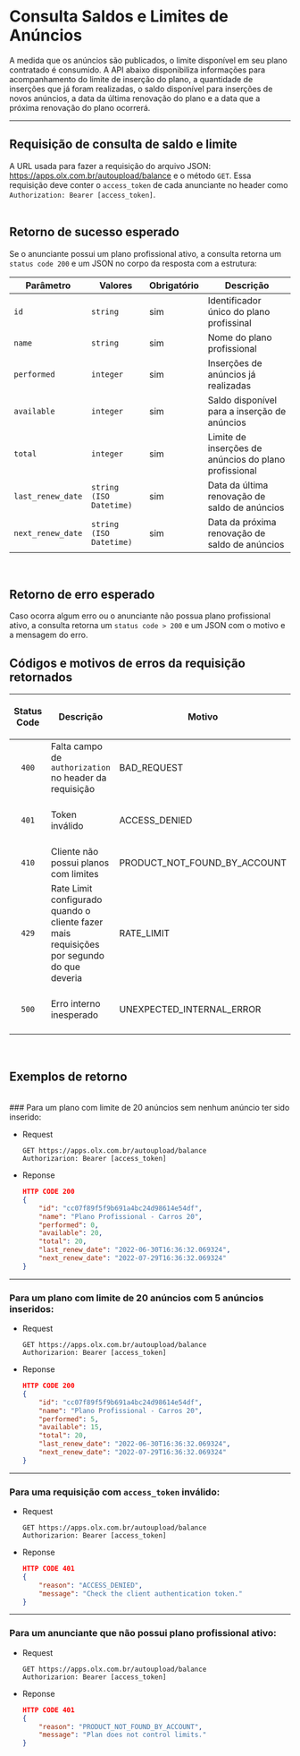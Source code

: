 # Consulta Saldos e Limites de Anúncios

A medida que os anúncios são publicados, o limite disponível em seu plano contratado é consumido. A API abaixo disponibiliza informações para acompanhamento do limite de inserção do plano, a quantidade de inserções que já foram realizadas, o saldo disponível para inserções de novos anúncios, a data da última renovação do plano e a data que a próxima renovação do plano ocorrerá.

---
## Requisição de consulta de saldo e limite

A URL usada para fazer a requisição do arquivo JSON: https://apps.olx.com.br/autoupload/balance e o método `GET`. Essa requisição deve conter o `access_token` de cada anunciante no header como `Authorization: Bearer [access_token]`.
</br></br>

## Retorno de sucesso esperado 

Se o anunciante possui um plano profissional ativo, a consulta retorna um `status code 200` e um JSON no corpo da resposta com a estrutura: 

| Parâmetro | Valores | Obrigatório | Descrição  |
|-----------|---------|-------------|------------|
| `id` | `string` | sim | Identificador único do plano profissinal | 
| `name` | `string` | sim | Nome do plano profissional | 
| `performed` | `integer` | sim | Inserções de anúncios já realizadas |
| `available` | `integer` | sim | Saldo disponível para a inserção de anúncios  |
| `total` | `integer` | sim | Limite de inserções de anúncios do plano profissional  |
| `last_renew_date` | `string (ISO Datetime)` | sim | Data da última renovação de saldo de anúncios |
| `next_renew_date` | `string (ISO Datetime)` | sim | Data da próxima renovação de saldo de anúncios |
</br>

## Retorno de erro esperado

Caso ocorra algum erro ou o anunciante não possua plano profissional ativo, a consulta retorna um `status code > 200` e um JSON com o motivo e a mensagem do erro.

## Códigos e motivos de erros da requisição retornados

| <p align="center">Status Code</p> | Descrição | Motivo | Mensagem |
|--------|-----------|----------------|----------|
| <p align="center">`400`</p> | Falta campo de `authorization` no header da requisição | BAD_REQUEST | Check the header field(s) |
| <p align="center">`401`</p> | Token inválido | ACCESS_DENIED | Check the client authentication token |
| <p align="center">`410`</p> | Cliente não possui planos com limites | PRODUCT_NOT_FOUND_BY_ACCOUNT | Plan does not control limits |
| <p align="center">`429`</p> | Rate Limit configurado quando o cliente fazer mais requisições por segundo do que deveria | RATE_LIMIT | You have exceeded the X requests in X seconds limit! |
| <p align="center">`500`</p> | Erro interno inesperado | UNEXPECTED_INTERNAL_ERROR | Unexpected internal error. Try again later |
</br>

## Exemplos de retorno
</br>
### Para um plano com limite de 20 anúncios sem nenhum anúncio ter sido inserido:

* Request 
    ```
    GET https://apps.olx.com.br/autoupload/balance
    Authorizarion: Bearer [access_token]
    ```

* Reponse

    ```json
    HTTP CODE 200
    {
        "id": "cc07f89f5f9b691a4bc24d98614e54df",
        "name": "Plano Profissional - Carros 20",
        "performed": 0,
        "available": 20,
        "total": 20,
        "last_renew_date": "2022-06-30T16:36:32.069324",
        "next_renew_date": "2022-07-29T16:36:32.069324"
    }
    ```
---
### Para um plano com limite de 20 anúncios com 5 anúncios inseridos:

* Request
    ```
    GET https://apps.olx.com.br/autoupload/balance
    Authorizarion: Bearer [access_token]
    ```

* Reponse

    ```json
    HTTP CODE 200
    {
        "id": "cc07f89f5f9b691a4bc24d98614e54df",
        "name": "Plano Profissional - Carros 20",
        "performed": 5,
        "available": 15,
        "total": 20,
        "last_renew_date": "2022-06-30T16:36:32.069324",
        "next_renew_date": "2022-07-29T16:36:32.069324"
    }
    ```
---
### Para uma requisição com `access_token` inválido:

* Request
    ```
    GET https://apps.olx.com.br/autoupload/balance
    Authorizarion: Bearer [access_token]
    ```

* Reponse

    ```json
    HTTP CODE 401
    {
        "reason": "ACCESS_DENIED", 
        "message": "Check the client authentication token."
    }
    ```
---
### Para um anunciante que não possui plano profissional ativo:

* Request
    ```
    GET https://apps.olx.com.br/autoupload/balance
    Authorizarion: Bearer [access_token]
    ```

* Reponse

    ```json
    HTTP CODE 401
    {
        "reason": "PRODUCT_NOT_FOUND_BY_ACCOUNT", 
        "message": "Plan does not control limits."
    }
    ```
